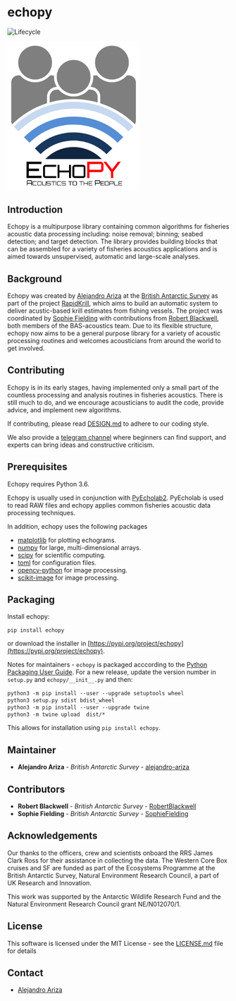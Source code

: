 # echopy

![Lifecycle](https://img.shields.io/badge/lifecycle-experimental-orange.svg)

<img src="logos/echopy_color.png" alt="Echopy logo" width="300"/>


## Introduction

Echopy is a multipurpose library containing common algorithms for
fisheries acoustic data processing including: noise removal; binning;
seabed detection; and target detection. The library provides building
blocks that can be assembled for a variety of fisheries acoustics
applications and is aimed towards unsupervised, automatic and large-scale analyses.

## Background

Echopy was created by [Alejandro Ariza](https://github.com/alejandro-ariza) at the [British Antarctic Survey](https://www.bas.ac.uk/) as part of the project [RapidKrill](https://www.bas.ac.uk/project/rapidkrill), which aims to build an automatic system to deliver acustic-based krill estimates from fishing vessels. The project was coordinated by [Sophie Fielding](https://www.bas.ac.uk/profile/sof/) with contributions from [Robert Blackwell](https://github.com/RobBlackwell), both members of the BAS-acoustics team. Due to its flexible structure,  echopy now aims to be a general purpose library for a variety of acoustic processing routines and welcomes acousticians from around the world to get involved.

## Contributing

Echopy is in its early stages, having implemented only a small part of the countless processing and analysis routines in fisheries acoustics. There is still much to do, and we encourage acousticians to audit the code, provide advice, and implement new algorithms.

If contributing, please read [DESIGN.md](DESIGN.md) to adhere to our coding style.

We also provide a [telegram channel](https://t.me/echopy_group) where beginners can find support, and experts can bring ideas and constructive criticism.

## Prerequisites

Echopy requires Python 3.6.

Echopy is usually used in conjunction with [PyEcholab2](https://github.com/CI-CMG/PyEcholab2). PyEcholab is used
to read RAW files and echopy applies common fisheries acoustic data processing techniques. 

In addition, echopy uses the following packages
* [matplotlib](https://matplotlib.org/) for plotting echograms.
* [numpy](http://www.numpy.org/) for large, multi-dimensional arrays.
* [scipy](https://www.scipy.org/) for scientific computing.
* [toml](https://pypi.org/project/toml/) for configuration files.
* [opencv-python](https://pypi.org/project/opencv-python/) for image processing.
* [scikit-image](https://scikit-image.org/) for image processing.

## Packaging

Install echopy:
```
pip install echopy
```
 or download the installer in [https://pypi.org/project/echopy](https://pypi.org/project/echopy).

Notes for maintainers - `echopy` is packaged acccording to the
[Python Packaging User Guide](https://packaging.python.org/tutorials/packaging-projects/). For
a new release, update the version number in `setup.py` and `echopy/__init__.py` and then:

```
python3 -m pip install --user --upgrade setuptools wheel
python3 setup.py sdist bdist_wheel
python3 -m pip install --user --upgrade twine
python3 -m twine upload  dist/*
```

This allows for installation using `pip install echopy`.

## Maintainer
* **Alejandro Ariza** - *British Antarctic Survey* - [alejandro-ariza](https://github.com/alejandro-ariza)

## Contributors
* **Robert Blackwell** - *British Antarctic Survey* - [RobertBlackwell](https://github.com/RobBlackwell)
* **Sophie Fielding** - *British Antarctic Survey* - [SophieFielding](https://github.com/bas-sof)

## Acknowledgements

Our thanks to the officers, crew and scientists onboard the RRS James
Clark Ross for their assistance in collecting the data. The Western
Core Box cruises and SF are funded as part of the Ecosystems Programme
at the British Antarctic Survey, Natural Environment Research Council,
a part of UK Research and Innovation.

This work was supported by the Antarctic Wildlife Research Fund and
the Natural Environment Research Council grant NE/N012070/1.

## License

This software is licensed under the MIT License - see the
[LICENSE.md](LICENSE.md) file for details

## Contact

* [Alejandro Ariza](mailto:alejandro.ariza@ird.fr)

